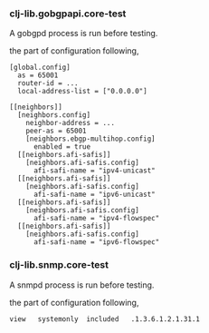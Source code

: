 ### clj-lib.gobgpapi.core-test

A gobgpd process is run before testing.

the part of configuration following,
```
[global.config]
  as = 65001
  router-id = ...
  local-address-list = ["0.0.0.0"]

[[neighbors]]
  [neighbors.config]
    neighbor-address = ...
    peer-as = 65001
    [neighbors.ebgp-multihop.config]
      enabled = true
  [[neighbors.afi-safis]]
    [neighbors.afi-safis.config]
      afi-safi-name = "ipv4-unicast"
  [[neighbors.afi-safis]]
    [neighbors.afi-safis.config]
      afi-safi-name = "ipv6-unicast"
  [[neighbors.afi-safis]]
    [neighbors.afi-safis.config]
      afi-safi-name = "ipv4-flowspec"
  [[neighbors.afi-safis]]
    [neighbors.afi-safis.config]
      afi-safi-name = "ipv6-flowspec"
```

### clj-lib.snmp.core-test

A snmpd process is run before testing.

the part of configuration following,
```
view   systemonly  included   .1.3.6.1.2.1.31.1
```

